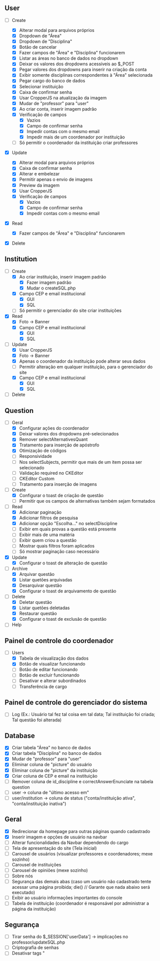 ## User
- [ ] Create
	- [X] Alterar modal para arquivos próprios
	- [X] Dropdown de "Área"
	- [X] Dropdown de "Disciplina"
	- [X] Botão de cancelar
	- [X] Fazer campos de "Área" e "Disciplina" funcionarem
	- [X] Listar as áreas no banco de dados no dropdown
	- [X] Deixar os valores dos dropdowns acessíveis ao $_POST
	- [X] Pegar valores dos dropdowns para inserir na criação da conta
	- [X] Exibir somente disciplinas correspondentes à "Área" selecionada
	- [X] Pegar cargo do banco de dados
	- [X] Selecionar instituição
	- [X] Caixa de confirmar senha
	- [X] Usar CropperJS na atualização da imagem
	- [X] Mudar de "professor" para "user"
	- [X] Ao criar conta, inserir imagem padrão	
	- [X] Verificação de campos
		- [X] Vazios
		- [X] Campo de confirmar senha
		- [X] Impedir contas com o mesmo email
		- [X] Impedir mais de um coordenador por instituição
	- [ ] Só permitir o coordenador da instituição criar professores
	
- [X] Update
	- [X] Alterar modal para arquivos próprios
	- [X] Caixa de confirmar senha
	- [X] Alterar e embelezar
	- [X] Permitir apenas o envio de imagens
	- [X] Preview da imagem
	- [X] Usar CropperJS
	- [X] Verificação de campos
		- [X] Vazios
		- [X] Campo de confirmar senha
		- [X] Impedir contas com o mesmo email

- [X] Read
	- [X] Fazer campos de "Área" e "Disciplina" funcionarem

- [X] Delete


## Institution
- [ ] Create
	- [X] Ao criar instituição, inserir imagem padrão
		- [X] Fazer imagem padrão
		- [X] Mudar o createSQL.php
	- [X] Campo CEP e email institucional
		- [X] GUI
		- [X] SQL
	- [ ] Só permitir o gerenciador do site criar instituições

- [X] Read
	- [X] Foto -> Banner
	- [X] Campo CEP e email institucional
		- [X] GUI
		- [X] SQL

- [ ] Update
	- [X] Usar CropperJS
	- [X] Foto -> Banner
	- [X] Apenas o coordenador da instituição pode alterar seus dados
	- [ ] Permitir alteração em qualquer instituição, para o gerenciador do site
	- [X] Campo CEP e email institucional
		- [X] GUI
		- [X] SQL

- [ ] Delete

## Question
- [ ] Geral
	- [X] Configurar ações do coordenador
	- [X] Deixar valores dos dropdowns pré-selecionados
	- [X] Remover selectAlternativesQuant
	- [X] Tratamento para inserção de apóstrofo
	- [X] Otimização de códigos
	- [ ] Responsividade
	- [ ] Nos selectSubjects, permitir que mais de um item possa ser selecionado
	- [ ] Validação required no CKEditor
	- [ ] CKEditor Custom
	- [ ] Tratamento para inserção de imagens

- [ ] Create
	- [X] Configurar o toast de criação de questão
	- [ ] Permitir que os campos de alternativas também sejam formatados

- [ ] Read
	- [X] Adicionar paginação
	- [X] Adicionar filtros de pesquisa
	- [X] Adicionar opção "Escolha..." no selectDiscipline
	- [ ] Exibir em quais provas a questão está presente
	- [ ] Exibir mais de uma matéria
	- [ ] Exibir quem criou a questão
	- [ ] Mostrar quais filtros foram aplicados
	- [ ] Só mostrar paginação caso necessário
 	
- [X] Update
	- [X] Configurar o toast de alteração de questão

- [ ] Archive
	- [X] Arquivar questão
	- [X] Listar quetões arquivadas
	- [X] Desarquivar questão
	- [X] Configurar o toast de arquivamento de questão

- [ ] Delete
	- [X] Deletar questão
	- [X] Listar quetões deletadas
	- [X] Restaurar questão
	- [X] Configurar o toast de exclusão de questão

- [ ] Help

## Painel de controle do coordenador
- [ ] Users
	- [X] Tabela de visualização dos dados
	- [X] Botão de visualizar funcionando
	- [ ] Botão de editar funcionando
	- [ ] Botão de excluir funcionando
	- [ ] Desativar e alterar subordinados
	- [ ] Transferência de cargo
	
## Painel de controle do gerenciador do sistema
- [ ] Log (Ex.: Usuário tal fez tal coisa em tal data; Tal instituição foi criada; Tal questão foi alterada)

## Database

- [X] Criar tabela "Área" no banco de dados
- [X] Criar tabela "Disciplina" no banco de dados
- [X] Mudar de "professor" para "user"
- [X] Eliminar coluna de "picture" do usuário
- [X] Eliminar coluna de "picture" da instituição
- [X] Criar coluna de CEP e email na instituição
- [ ] Remover coluna de id_discipline e correctAnswerEnunciate na tabela question
- [ ] user -> coluna de "último acesso em"
- [ ] user/institution -> coluna de status ("conta/instituição ativa", "conta/instituição inativa")

## Geral
- [X] Redirecionar da homepage para outras páginas quando cadastrado
- [X] Inserir imagem e opções de usuário na navbar
- [ ] Alterar funcionalidades da Navbar dependendo do cargo
- [ ] Tela de apresentação do site (Tela inicial)
- [ ] Carousel de usuários (visualizar professores e coordenadores; mexe sozinho)
- [ ] Carousel de instituições
- [ ] Carousel de opiniões (mexe sozinho)
- [ ] Sobre nós
- [ ] Segurança das demais abas (caso um usuário não cadastrado tente acessar uma página proibida; die() // Garante que nada abaixo será executado)
- [ ] Exibir ao usuário informações importantes do console
- [ ] Tabela de instituição (coordenador é responsável por administrar a página da instituição)

## Segurança
- [ ] Tirar senha do $_SESSION['userData'] -> implicações no professor/updateSQL.php
- [ ] Criptografia de senhas
- [ ] Desativar tags "<script>" e "<?php" do que o CkEditor retorna
- [ ] Verificar, no início de cada página, as possibilidades de erro 403 ou 404

## Observações
	1 coordenador por escola
	professores dessa escola são subordinados a esse coordenador
	coordenadores tem página de gerenciamento dos professores
	somente programadores podem criar instituições e coordenadores
	somente coordenadores podem criar professores


## Dicas
	* Use die() se não achou $_GET
	* enctype="multipart/form-data" -> atributo necessário em <form> caso envolva envio de imagens
	* Quando as imagens não estiverem atualizando, pode ser que o navegador esteja guardando-as em cache.
	Para evitar isso, faça o seguinte: adicione "?1222259157.415" no final do src da imagem, onde "1222259157.415" é o horário do servidor. Ex.: <img src="picture.jpg?1222259157.415" alt="">
	A função de tempo no php é "time()", então ficaria <img src="/images/users/2.jpeg<?php echo '?' . time() ?>" />
	*index.php com 403 em todas as pastas para evitar acessos indevidos
	*if($_Session['userData']['status'] == 2){
		$otherProfileName = 'Conta desativada';
	} else {
		$otherProfileName = array['name'];
	}
	* This script tag should be included between the <head> tags in your HTML document.
	*$connection->close();		após		require_once $_SERVER['DOCUMENT_ROOT'] . '/database/dbSelect.php';


## Possíveis novas funções
* Sistema de mensagens (tipo do moddle)
* Email de verificação de criação de contas
* Esqueci a senha
* Versionamento de provas e questões (tipo o do GitHub)
* Comentário das questões
